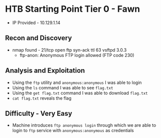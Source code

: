 # HTB Starting Point Tier 0 - Fawn

- IP Provided - 10.129.1.14

## Recon and Discovery

- nmap found - 21/tcp open  ftp     syn-ack ttl 63 vsftpd 3.0.3
	- ftp-anon: Anonymous FTP login allowed (FTP code 230)

## Analysis and Exploitation

- Using the `ftp` utility and `anonymous:anonymous` I was able to login
- Using the `ls` command I was able to see `flag.txt`
- Using the `get flag.txt` command I was able to download `flag.txt` 
- `cat flag.txt` reveals the flag

## Difficulty - Very Easy

- Machine introduces `ftp anonymous login` through which we are able to login to `ftp` service with `anonymous:anonymous` as credentials
